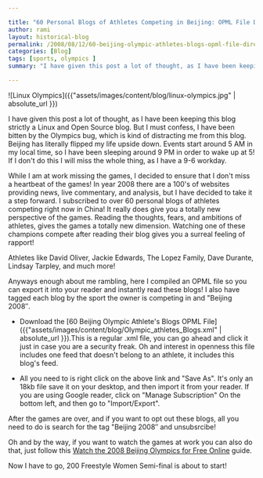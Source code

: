 ```yaml
---

title: "60 Personal Blogs of Athletes Competing in Beijing: OPML File Directly To Your RSS Reader!"
author: rami
layout: historical-blog
permalink: /2008/08/12/60-beijing-olympic-athletes-blogs-opml-file-directly-to-your-reader
categories: [Blog]
tags: [sports, olympics ]
summary: "I have given this post a lot of thought, as I have been keeping this blog strictly a Linux and Open Source blog. But I must confess, I have been bitten by the Olympics bug, which is kind of distracting me from this blog. Beijing has literally flipped my life upside down. Events start around 5 AM in my local time, so I have been sleeping around 9 PM in order to wake up at 5! If I don't do this I will miss the whole thing, as I have a 9-6 workday. "

---
```



![Linux Olympics]({{"assets/images/content/blog/linux-olympics.jpg" | absolute_url }})

I have given this post a lot of thought, as I have been keeping this blog strictly a Linux and Open Source blog. But I must confess, I have been bitten by the Olympics bug, which is kind of distracting me from this blog. Beijing has literally flipped my life upside down. Events start around 5 AM in my local time, so I have been sleeping around 9 PM in order to wake up at 5! If I don't do this I will miss the whole thing, as I have a 9-6 workday. 

While I am at work missing the games, I decided to ensure that I don't miss a heartbeat of the games! In year 2008 there are a 100's of websites providing news, live commentary, and analysis, but I have decided to take it a step forward. I subscribed to over 60 personal blogs of athletes competing right now in China! It really does give you a totally new perspective of the games. Reading the thoughts, fears, and ambitions of athletes, gives the games a totally new dimension. Watching one of these champions compete after reading their blog gives you a surreal feeling of rapport!

Athletes like David Oliver, Jackie Edwards, The Lopez Family, Dave Durante, Lindsay Tarpley, and much more!

Anyways enough about me rambling, here I compiled an OPML file so you can export it into your reader and instantly read these blogs! I also have tagged each blog by the sport the owner is competing in and "Beijing 2008″.

* Download the [60 Beijing Olympic Athlete's Blogs OPML File]({{"assets/images/content/blog/Olympic_athletes_Blogs.xml" | absolute_url }}).This is a regular .xml file, you can go ahead and click it just in case you are a security freak. Oh and interest in openness this file  includes one feed that doesn't belong to an athlete, it includes this blog's feed. 

* All you need to is right click on the above link and "Save As". It's only an 18kb file save it on your desktop, and then import it from your reader. If you are using Google reader, click on "Manage Subscription" On the bottom left, and then go to "Import/Export".

After the games are over, and if you want to opt out these blogs, all you need to do is search for the tag "Beijing 2008″ and unsubsrcibe!

Oh and by the way, if you want to watch the games at work you can also do that, just follow this [Watch the 2008 Beijing Olympics for Free Online](http://www.walyou.com/blog//2008/08/10/watch-the-2008-beijing-olympics-for-free-online/) guide.

Now I have to go, 200 Freestyle Women Semi-final is about to start!
